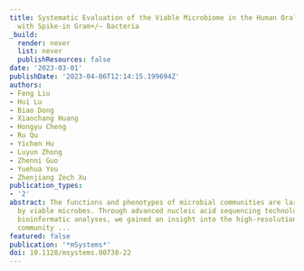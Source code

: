 ```yaml
---
title: Systematic Evaluation of the Viable Microbiome in the Human Oral and Gut Samples
  with Spike-in Gram+/– Bacteria
_build:
  render: never
  list: never
  publishResources: false
date: '2023-03-01'
publishDate: '2023-04-06T12:14:15.199694Z'
authors:
- Feng Liu
- Hui Lu
- Biao Dong
- Xiaochang Huang
- Hongyu Cheng
- Ru Qu
- Yichen Hu
- Luyun Zhong
- Zhenni Guo
- Yuehua You
- Zhenjiang Zech Xu
publication_types:
- '2'
abstract: The functions and phenotypes of microbial communities are largely defined
  by viable microbes. Through advanced nucleic acid sequencing technologies and downstream
  bioinformatic analyses, we gained an insight into the high-resolution microbial
  community ...
featured: false
publication: '*mSystems*'
doi: 10.1128/msystems.00738-22
---
```


